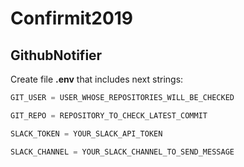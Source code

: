 # Confirmit2019


## GithubNotifier

Create file **.env** that includes next strings:
```javascript
GIT_USER = USER_WHOSE_REPOSITORIES_WILL_BE_CHECKED

GIT_REPO = REPOSITORY_TO_CHECK_LATEST_COMMIT

SLACK_TOKEN = YOUR_SLACK_API_TOKEN

SLACK_CHANNEL = YOUR_SLACK_CHANNEL_TO_SEND_MESSAGE
```
